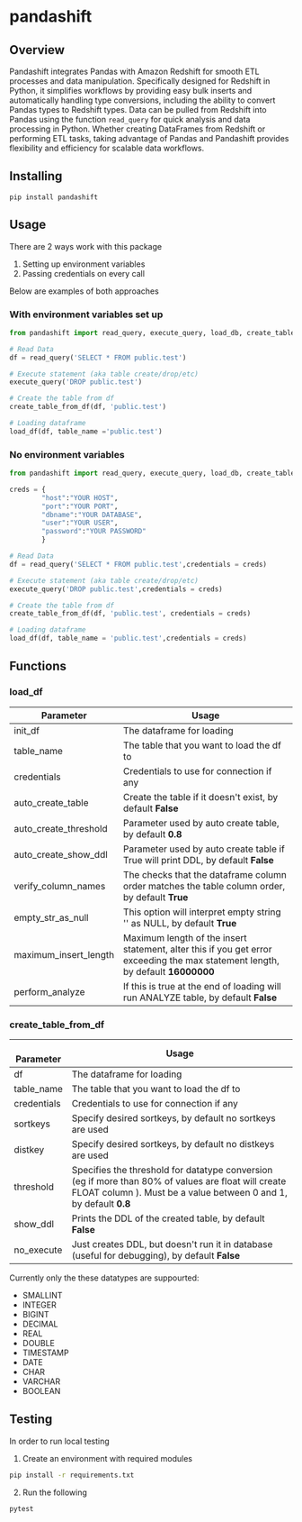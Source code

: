 # pandashift

## Overview
Pandashift integrates Pandas with Amazon Redshift for smooth ETL processes and data manipulation. Specifically designed for Redshift in Python, it simplifies workflows by providing easy bulk inserts and automatically handling type conversions, including the ability to convert Pandas types to Redshift types. Data can be pulled from Redshift into Pandas using the function `read_query` for quick analysis and data processing in Python. Whether creating DataFrames from Redshift or performing ETL tasks, taking advantage of Pandas and Pandashift provides flexibility and efficiency for scalable data workflows.

## Installing

``` shell
pip install pandashift
```

## Usage
There are 2 ways work with this package

1. Setting up environment variables 
2. Passing credentials on every call

Below are examples of both approaches

### With environment variables set up

``` python
from pandashift import read_query, execute_query, load_db, create_table_from_df

# Read Data
df = read_query('SELECT * FROM public.test')

# Execute statement (aka table create/drop/etc)
execute_query('DROP public.test')

# Create the table from df
create_table_from_df(df, 'public.test')

# Loading dataframe
load_df(df, table_name ='public.test')
```

### No environment variables
``` python
from pandashift import read_query, execute_query, load_db, create_table_from_df

creds = {
        "host":"YOUR HOST",
        "port":"YOUR PORT",
        "dbname":"YOUR DATABASE",
        "user":"YOUR USER",
        "password":"YOUR PASSWORD"
        }

# Read Data
df = read_query('SELECT * FROM public.test',credentials = creds)

# Execute statement (aka table create/drop/etc)
execute_query('DROP public.test',credentials = creds)

# Create the table from df
create_table_from_df(df, 'public.test', credentials = creds)

# Loading dataframe
load_df(df, table_name = 'public.test',credentials = creds)
```

## Functions

### load_df


| Parameter             | Usage           |
|-----------------------|--------------------------------------------------------------------------------|
| init_df               | The dataframe for loading|
| table_name            | The table that you want to load the df to|
| credentials           | Credentials to use for connection if any|
| auto_create_table     | Create the table if it doesn't exist, by default **False**|
| auto_create_threshold | Parameter used by auto create table, by default **0.8**|
| auto_create_show_ddl  | Parameter used by auto create table if True will print DDL, by default **False**|
| verify_column_names   | The checks that the dataframe column order matches the table column order, by default **True**|
| empty_str_as_null     | This option will interpret empty string '' as NULL, by default  **True**|
| maximum_insert_length | Maximum length of the insert statement, alter this if you get error exceeding the max statement length, by default **16000000**|
| perform_analyze       | If this is true at the end of loading will run ANALYZE table, by default  **False**|


### create_table_from_df

| <br>Parameter             | Usage           |
|-----------------------|--------------------------------------------------------------------------------|
| df                    | The dataframe for loading|
| table_name            | The table that you want to load the df to|
| credentials           | Credentials to use for connection if any|
| sortkeys              | Specify desired sortkeys, by default no sortkeys are used|
| distkey               | Specify desired sortkeys, by default no distkeys are used|
| threshold             | Specifies the threshold for datatype conversion (eg if more than 80% of values are float will create FLOAT column ). Must be a value between 0 and 1, by default **0.8**|
| show_ddl              | Prints the DDL of the created table, by default **False** |
| no_execute            | Just creates DDL, but doesn't run it in database (useful for debugging), by default **False** |


Currently only the these datatypes are suppourted: 
* SMALLINT
* INTEGER
* BIGINT
* DECIMAL
* REAL
* DOUBLE
* TIMESTAMP
* DATE
* CHAR
* VARCHAR
* BOOLEAN


## Testing

In order to run local testing

1. Create an environment with required modules
``` bash
pip install -r requirements.txt
```

2. Run the following
```
pytest
```